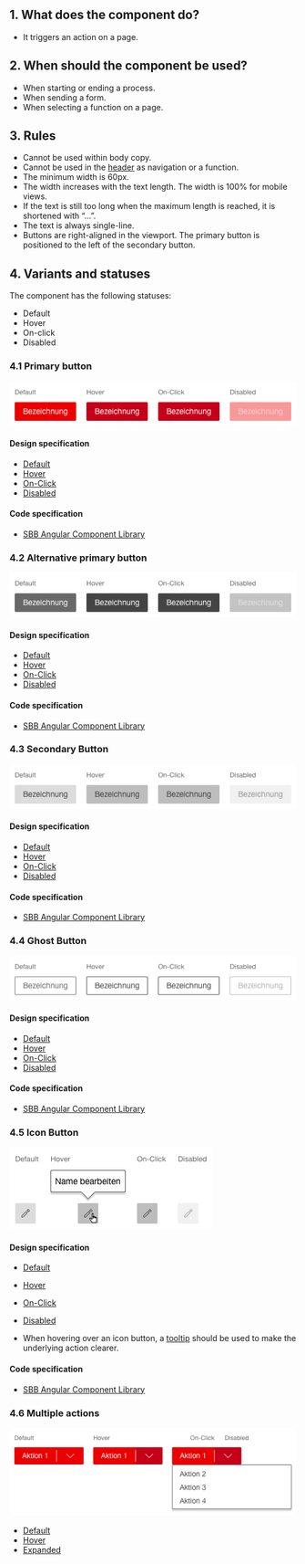 ## 1. What does the component do?
* It triggers an action on a page.


## 2. When should the component be used?
* When starting or ending a process.
* When sending a form.
* When selecting a function on a page.


## 3. Rules
* Cannot be used within body copy.
* Cannot be used in the [header](https://digital.sbb.ch/en/webapps/modules/header)  as navigation or a function.
* The minimum width is 60px.
* The width increases with the text length. The width is 100% for mobile views.
* If the text is still too long when the maximum length is reached, it is shortened with “...”.
* The text is always single-line.
* Buttons are right-aligned in the viewport. The primary button is positioned to the left of the secondary button.


## 4. Variants and statuses
The component has the following statuses:
* Default
* Hover
* On-click
* Disabled

### 4.1 Primary button
![Image of the primary button component](https://raw.githubusercontent.com/sbb-design-systems/design-system-webapp-documentation/master/documentation/components/button/images/button_primary.png 'class: image')

#### Design specification
* [Default](https://www.sketch.com/s/58b25e4c-bf9c-4f74-973f-503538fcbea2/a/EAeGxd#Inspector)
* [Hover](https://www.sketch.com/s/58b25e4c-bf9c-4f74-973f-503538fcbea2/a/j14rem#Inspector)
* [On-Click](https://www.sketch.com/s/58b25e4c-bf9c-4f74-973f-503538fcbea2/a/dAgjdL#Inspector)
* [Disabled](https://www.sketch.com/s/58b25e4c-bf9c-4f74-973f-503538fcbea2/a/zJyKkM#Inspector)

#### Code specification
* [SBB Angular Component Library](https://sbb-angular.app.sbb.ch/business/components/button)

### 4.2 Alternative primary button
![Image of the alternative primary button component](https://raw.githubusercontent.com/sbb-design-systems/design-system-webapp-documentation/master/documentation/components/button/images/button_primary_alternative.png 'class: image')

#### Design specification
* [Default](https://www.sketch.com/s/58b25e4c-bf9c-4f74-973f-503538fcbea2/a/ZZVnp3#Inspector)
* [Hover](https://www.sketch.com/s/58b25e4c-bf9c-4f74-973f-503538fcbea2/a/JRAJyk#Inspector)
* [On-Click](https://www.sketch.com/s/58b25e4c-bf9c-4f74-973f-503538fcbea2/a/vjRQr4#Inspector)
* [Disabled](https://www.sketch.com/s/58b25e4c-bf9c-4f74-973f-503538fcbea2/a/47o5kD#Inspector)

#### Code specification
* [SBB Angular Component Library](https://sbb-angular.app.sbb.ch/business/components/button)

### 4.3 Secondary Button
![Image of the secondary button component](https://raw.githubusercontent.com/sbb-design-systems/design-system-webapp-documentation/master/documentation/components/button/images/Button_Secondary.png 'class: image')

#### Design specification
* [Default](https://www.sketch.com/s/58b25e4c-bf9c-4f74-973f-503538fcbea2/a/e0ldzP#Inspector)
* [Hover](https://www.sketch.com/s/58b25e4c-bf9c-4f74-973f-503538fcbea2/a/GlodYO#Inspector)
* [On-Click](https://www.sketch.com/s/58b25e4c-bf9c-4f74-973f-503538fcbea2/a/OKeRYm#Inspector)
* [Disabled](https://www.sketch.com/s/58b25e4c-bf9c-4f74-973f-503538fcbea2/a/mYPK0P#Inspector)

#### Code specification
* [SBB Angular Component Library](https://sbb-angular.app.sbb.ch/business/components/button)

### 4.4 Ghost Button
![Image of the ghost button component](https://raw.githubusercontent.com/sbb-design-systems/design-system-webapp-documentation/master/documentation/components/button/images/button_ghost.png 'class: image')

#### Design specification
* [Default](https://www.sketch.com/s/58b25e4c-bf9c-4f74-973f-503538fcbea2/a/DaEw94#Inspector)
* [Hover](https://www.sketch.com/s/58b25e4c-bf9c-4f74-973f-503538fcbea2/a/amMazD#Inspector)
* [On-Click](https://www.sketch.com/s/58b25e4c-bf9c-4f74-973f-503538fcbea2/a/AOZR9R#Inspector)
* [Disabled](https://www.sketch.com/s/58b25e4c-bf9c-4f74-973f-503538fcbea2/a/0KA7dG#Inspector)

#### Code specification
* [SBB Angular Component Library](https://sbb-angular.app.sbb.ch/business/components/button)

### 4.5 Icon Button
![Image of the icon button component](https://raw.githubusercontent.com/sbb-design-systems/design-system-webapp-documentation/master/documentation/components/button/images/Button_Icon.png 'class: image')

#### Design specification
* [Default](https://www.sketch.com/s/58b25e4c-bf9c-4f74-973f-503538fcbea2/a/DaEw94)
* [Hover](https://www.sketch.com/s/58b25e4c-bf9c-4f74-973f-503538fcbea2/a/amMazD)
* [On-Click](https://www.sketch.com/s/58b25e4c-bf9c-4f74-973f-503538fcbea2/a/AOZR9R)
* [Disabled](https://www.sketch.com/s/58b25e4c-bf9c-4f74-973f-503538fcbea2/a/0KA7dG)

* When hovering over an icon button, a [tooltip](https://digital.sbb.ch/en/webapps/components/tooltip) should be used to make the underlying action clearer.

#### Code specification
* [SBB Angular Component Library](https://sbb-angular.app.sbb.ch/business/components/button)

### 4.6 Multiple actions
![Image of the button component where multiple actions are available](https://raw.githubusercontent.com/sbb-design-systems/design-system-webapp-documentation/master/documentation/components/button/images/Button_More_Actions.png 'class: image')

* [Default](https://www.sketch.com/s/58b25e4c-bf9c-4f74-973f-503538fcbea2/a/aLZ37A#Inspector)
* [Hover](https://www.sketch.com/s/58b25e4c-bf9c-4f74-973f-503538fcbea2/a/OmnVV5v#Inspector)
* [Expanded](https://www.sketch.com/s/58b25e4c-bf9c-4f74-973f-503538fcbea2/a/A57mEx#Inspector)
